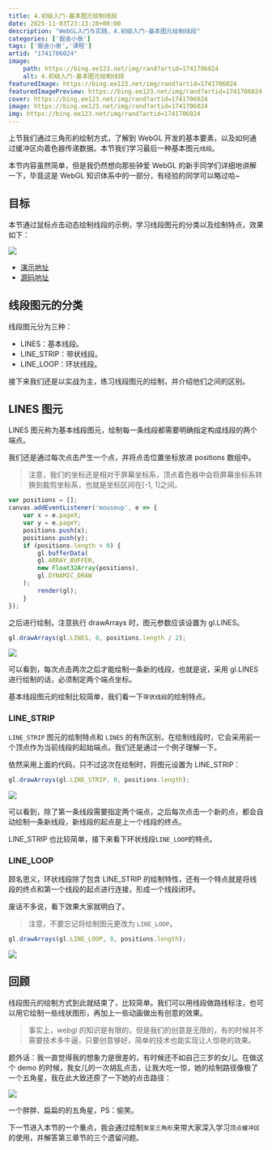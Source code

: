 ```yaml
---
title: 4.初级入门-基本图元绘制线段
date: 2025-11-03T23:13:28+08:00
description: "WebGL入门与实践，4.初级入门-基本图元绘制线段"
categories: ['掘金小册']
tags: ['掘金小册','课程']
artid: "1741706024"
image:
    path: https://bing.ee123.net/img/rand?artid=1741706024
    alt: 4.初级入门-基本图元绘制线段
featuredImage: https://bing.ee123.net/img/rand?artid=1741706024
featuredImagePreview: https://bing.ee123.net/img/rand?artid=1741706024
cover: https://bing.ee123.net/img/rand?artid=1741706024
image: https://bing.ee123.net/img/rand?artid=1741706024
img: https://bing.ee123.net/img/rand?artid=1741706024
---
```



上节我们通过三角形的绘制方式，了解到 WebGL 开发的基本要素，以及如何通过缓冲区向着色器传递数据。本节我们学习最后一种基本图元`线段`。

本节内容虽然简单，但是我仍然想向那些钟爱 WebGL 的新手同学们详细地讲解一下，毕竟这是 WebGL 知识体系中的一部分，有经验的同学可以略过哈~
## 目标
本节通过鼠标点击动态绘制线段的示例，学习线段图元的分类以及绘制特点，效果如下：

![](https://p1-jj.byteimg.com/tos-cn-i-t2oaga2asx/gold-user-assets/2018/12/2/1676ef8587bbdd52~tplv-t2oaga2asx-image.image)

* [演示地址](http://ifanqi.top/webgl/pages/lesson5.html)
* [源码地址](https://github.com/lucefer/webgl/blob/master/pages/lesson5.html)

## 线段图元的分类

线段图元分为三种：

* LINES：基本线段。
* LINE_STRIP：带状线段。
* LINE_LOOP：环状线段。

接下来我们还是以实战为主，练习线段图元的绘制，并介绍他们之间的区别。

## LINES 图元
LINES 图元称为基本线段图元，绘制每一条线段都需要明确指定构成线段的两个端点。

我们还是通过每次点击产生一个点，并将点击位置坐标放进 positions 数组中。

>注意，我们的坐标还是相对于屏幕坐标系，顶点着色器中会将屏幕坐标系转换到裁剪坐标系，也就是坐标区间在[-1, 1]之间。

```javascript
var positions = [];
canvas.addEventListener('mouseup', e => {
    var x = e.pageX;
    var y = e.pageY;
    positions.push(x);
    positions.push(y);
    if (positions.length > 0) {
        gl.bufferData(
        gl.ARRAY_BUFFER,
        new Float32Array(positions),
        gl.DYNAMIC_DRAW
    );
        render(gl);
    }
});
```



之后进行绘制，注意执行 drawArrays 时，图元参数应该设置为 gl.LINES。

```javascript
gl.drawArrays(gl.LINES, 0, positions.length / 2);
```



![](https://p1-jj.byteimg.com/tos-cn-i-t2oaga2asx/gold-user-assets/2018/12/2/1676edc8253ea74e~tplv-t2oaga2asx-image.image)


可以看到，每次点击两次之后才能绘制一条新的线段，也就是说，采用 gl.LINES 进行绘制的话，必须制定两个端点坐标。

基本线段图元的绘制比较简单，我们看一下`带状线段`的绘制特点。

### LINE_STRIP

`LINE_STRIP` 图元的绘制特点和 `LINES` 的有所区别，在绘制线段时，它会采用前一个顶点作为当前线段的起始端点。我们还是通过一个例子理解一下。

依然采用上面的代码，只不过这次在绘制时，将图元设置为 LINE_STRIP：

```javascript
gl.drawArrays(gl.LINE_STRIP, 0, positions.length);
```


![](https://p1-jj.byteimg.com/tos-cn-i-t2oaga2asx/gold-user-assets/2018/12/2/1676ee17d48e6893~tplv-t2oaga2asx-image.image)

可以看到，除了第一条线段需要指定两个端点，之后每次点击一个新的点，都会自动绘制一条新线段，新线段的起点是上一个线段的终点。

LINE_STRIP 也比较简单，接下来看下环状线段`LINE_LOOP`的特点。

### LINE_LOOP

顾名思义，环状线段除了包含 LINE_STRIP 的绘制特性，还有一个特点就是将线段的终点和第一个线段的起点进行连接，形成一个线段闭环。

废话不多说，看下效果大家就明白了。

>注意，不要忘记将绘制图元更改为 `LINE_LOOP`。

```javascript
gl.drawArrays(gl.LINE_LOOP, 0, positions.length);
```


![](https://p1-jj.byteimg.com/tos-cn-i-t2oaga2asx/gold-user-assets/2018/12/2/1676eeb846ebcef3~tplv-t2oaga2asx-image.image)




## 回顾

线段图元的绘制方式到此就结束了，比较简单。我们可以用线段做路线标注，也可以用它绘制一些线状图形，再加上一些动画做出有创意的效果。

>事实上，webgl 的知识是有限的，但是我们的创意是无限的，有的时候并不需要技术多牛逼，只要创意够好，简单的技术也能实现让人惊艳的效果。

题外话：我一直觉得我的想象力是很差的，有时候还不如自己三岁的女儿。在做这个 demo 的时候，我女儿的一次胡乱点击，让我大吃一惊，她的绘制路径像极了一个五角星，我在此大致还原了一下她的点击路径：


![](https://p1-jj.byteimg.com/tos-cn-i-t2oaga2asx/gold-user-assets/2018/12/2/1676ef8587bbdd52~tplv-t2oaga2asx-image.image)

一个胖胖、扁扁的的五角星，PS：偷笑。

下一节进入本节的一个重点，我会通过绘制`渐变三角形`来带大家深入学习`顶点缓冲区`的使用，并解答第三章节的三个遗留问题。